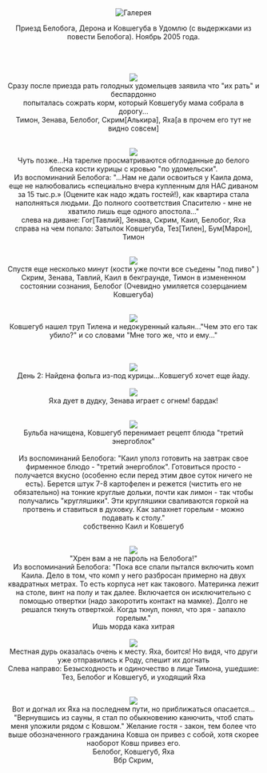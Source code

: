 &nbsp;

<p style='text-align: center'>
    <img src="/img/tit_gallery.jpg" alt='Галерея' />
</p>

<div align="center">Приезд Белобога, Дерона и Ковшегуба в Удомлю (с выдержками из повести Белобога). Ноябрь 2005 года.
<br>
<br>
<br>
<br>

<a href="/gallery/ydomlay/1.jpg"><img border=0 src="/gallery/ydomlay/1_sm.jpg"></a>
<br>Сразу после приезда рать голодных удомельцев заявила что "их рать" и беспардонно 
<br>попыталась сожрать корм, который Ковшегубу мама собрала в дорогу...
<br>Тимон, Зенава, Белобог, Скрим[Алькира], Яха[а в прочем его тут не видно совсем]
<br>
<br>

<a href="/gallery/ydomlay/2.jpg"><img border=0 src="/gallery/ydomlay/2_sm.jpg"></a>
<br>Чуть позже...На тарелке просматриваются обглоданные до белого блеска кости курицы с кровью "по удомельски".
<br>Из воспоминаний Белобога: "...Нам не дали освоиться у Каила дома, еще не налюбовались «специально вчера купленным для НАС диваном за 15 тыс.р.» (Оцените как надо ждать гостей!), как квартира стала наполняться людьми. До полного соответствия Спасителю - мне не хватило лишь еще одного апостола..."
<br>слева на диване: Гог[Тавлий], Зенава, Скрим, Каил, Белобог, Яха
<br>справа на чем попало: Затылок Ковшегуба, Тез[Тилен], Бум[Марон], Тимон
<br>
<br>

<a href="/gallery/ydomlay/3.jpg"><img border=0 src="/gallery/ydomlay/3_sm.jpg"></a>
<br>Спустя еще несколько минут (кости уже почти все съедены "под пиво" )
<br>Скрим, Зенава, Тавлий, Каил в бекграунде, Тимон в измененном состоянии сознания, Белобог (Очевидно умиляется созерцанием Ковшегуба)
<br>
<br>

<a href="/gallery/ydomlay/4.jpg"><img border=0 src="/gallery/ydomlay/4_sm.jpg"></a>
<br>Ковшегуб нашел труп Тилена и недокуренный кальян..."Чем это его так убило?" и со словами "Мне того же, что и ему..." 
<br>
<br>
<br>

<a href="/gallery/ydomlay/5.jpg"><img border=0 src="/gallery/ydomlay/5_sm.jpg"></a>
<br>День 2: Найдена фольга из-под курицы...Ковшегуб хочет еще йаду.
<br>
<br>
<a href="/gallery/ydomlay/6.jpg"><img border=0 src="/gallery/ydomlay/6_sm.jpg"></a>
<br>Яха дует в дудку, Зенава играет с огнем! бардак!
<br>
<br>

<a href="/gallery/ydomlay/7.jpg"><img border=0 src="/gallery/ydomlay/7_sm.jpg"></a>
<br>Бульба начищена, Ковшегуб перенимает рецепт блюда "третий энергоблок"<br> 
<br>Из воспоминаний Белобога: "Каил уполз готовить на завтрак свое фирменное блюдо - "третий энергоблок". Готовиться просто - получается вкусно (особенно если перед этим двое суток ничего не есть). Берется штук 7-8 картофелен и режется (чистить его не обязательно) на тонкие круглые дольки, почти как лимон - так чтобы получались "кругляшики". Эти кругляшики сваливаются горкой на протвень и ставиться в духовку. Как запахнет горелым - можно подавать к столу."
<br>собственно Каил и Ковшегуб
<br><br>

<a href="/gallery/ydomlay/8.jpg"><img border=0 src="/gallery/ydomlay/8_sm.jpg"></a>
<br>"Хрен вам а не пароль на Белобога!"
<br>Из воспоминаний Белобога: "Пока все спали пытался включить комп Каила. Дело в том, что комп у него разбросан примерно на двух квадратных метрах. То есть корпуса нет как такового. Материнка лежит на столе, винт на полу и так далее. Включается он исключительно с помощью отвертки (надо закоротить контакт на мамке). Долго не решался ткнуть отверткой. Когда ткнул, понял, что зря - запахло горелым." 
<br>Ишь морда кака хитрая 
<br><br>
<a href="/gallery/ydomlay/9.jpg"><img border=0 src="/gallery/ydomlay/9_sm.jpg"></a>
<br>Местная дурь оказалась очень к месту. Яха, боится! Но видя, что други уже отправились к Роду, спешит их догнать 
<br>Слева направо: Безысходность и одиночество в лице Тимона, ушедшие: Тез, Белобог и Ковшегуб, и уходящий Яха
<br><br>

<a href="/gallery/ydomlay/10.jpg"><img border=0 src="/gallery/ydomlay/10_sm.jpg"></a>
<br>Вот и догнал их Яха на последнем пути, но приближаться опасается...
<br>"Вернувшись из сауны, я стал по обыкновению канючить, чтоб спать меня уложили рядом с Ковшом." Желание гостя - закон, тем более что выше обозначенного гражданина Ковша он привез с собой, хотя скорее наоборот Ковш привез его.
<br>Белобог, Ковшегуб, Яха
<br>
Вбр Скрим, 
</div>
